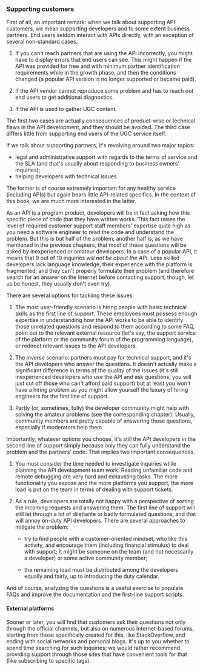 ### Supporting customers

First of all, an important remark: when we talk about supporting API customers, we mean supporting developers and to some extent business partners. End users seldom interact with APIs directly, with an exception of several non-standard cases.

  1. If you can't reach partners that are using the API incorrectly, you might have to display errors that end users can see. This might happen if the API was provided for free and with minimum partner identification requirements while in the growth phase, and then the conditions changed (a popular API version is no longer supported or became paid).

  2. If the API vendor cannot reproduce some problem and has to reach out end users to get additional diagnostics.

  3. If the API is used to gather UGC content.

The first two cases are actually consequences of product-wise or technical flaws in the API development, and they should be avoided. The third case differs little from supporting end users of the UGC service itself.

If we talk about supporting partners, it's revolving around two major topics:
  * legal and administrative support with regards to the terms of service and the SLA (and that's usually about responding to business owners' inquiries);
  * helping developers with technical issues.

The former is of course extremely important for any healthy service (including APIs) but again bears little API-related specifics. In the context of this book, we are much more interested in the latter.

As an API is a program product, developers will be in fact asking how this specific piece of code that they have written works. This fact raises the level of required customer support staff members' expertise quite high as you need a software engineer to read the code and understand the problem. But this is but half of the problem; another half is, as we have mentioned in the previous chapters, that most of these questions will be asked by inexperienced or amateur developers. In a case of a popular API, it means that 9 out of 10 inquiries *will not be about the API*. Less skilled developers lack language knowledge, their experience with the platform is fragmented, and they can't properly formulate their problem (and therefore search for an answer on the Internet before contacting support; though, let us be honest, they usually don't even try).

There are several options for tackling these issues.

  1. The most user-friendly scenario is hiring people with basic technical skills as the first line of support. These employees must possess enough expertise in understanding how the API works to be able to identify those unrelated questions and respond to them according to some FAQ, point out to the relevant external resource (let's say, the support service of the platform or the community forum of the programming language), or redirect relevant issues to the API developers.

  2. The inverse scenario: partners must pay for technical support, and it's the API developers who answer the questions. It doesn't actually make a significant difference in terms of the quality of the issues (it's still inexperienced developers who use the API and ask questions; you will just cut off those who can't afford paid support) but at least you won't have a hiring problem as you might allow yourself the luxury of hiring engineers for the first line of support.

  3. Partly (or, sometimes, fully) the developer community might help with solving the amateur problems (see the corresponding chapter). Usually, community members are pretty capable of answering those questions, especially if moderators help them.

Importantly, whatever options you choose, it's still the API developers in the second line of support simply because only they can fully understand the problem and the partners' code. That implies two important consequences.

  1. You must consider the time needed to investigate inquiries while planning the API development team work. Reading unfamiliar code and remote debugging are very hard and exhausting tasks. The more functionality you expose and the more platforms you support, the more load is put on the team in terms of dealing with support tickets.

  2. As a rule, developers are totally not happy with a perspective of sorting the incoming requests and answering them. The first line of support will still let through a lot of dilettante or badly formulated questions, and that will annoy on-duty API developers. There are several approaches to mitigate the problem:
     
     * try to find people with a customer-oriented mindset, who like this activity, and encourage them (including financial stimulus) to deal with support; it might be someone on the team (and not necessarily a developer) or some active community member;

     * the remaining load must be distributed among the developers equally and fairly, up to introducing the duty calendar.

And of course, analyzing the questions is a useful exercise to populate FAQs and improve the documentation and the first-line support scripts.

#### External platforms

Sooner or later, you will find that customers ask their questions not only through the official channels, but also on numerous Internet-based forums, starting from those specifically created for this, like StackOverflow, and ending with social networks and personal blogs. It's up to you whether to spend time searching for such inquiries; we would rather recommend providing support through those sites that have convenient tools for that (like subscribing to specific tags).